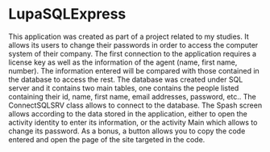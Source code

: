 # LupaSQLExpress
This application was created as part of a project related to my studies.
It allows its users to change their passwords in order to access the computer system of their company.
The first connection to the application requires a license key as well as the information of the agent (name, first name, number).
The information entered will be compared with those contained in the database to access the rest.
The database was created under SQL server and it contains two main tables, 
one contains the people listed containing their id, name, first name, email addresses, password, etc..
The ConnectSQLSRV class allows to connect to the database.
The Spash screen allows according to the data stored in the application, 
either to open the activity identity to enter its information, or the activity Main which allows to change its password.
As a bonus, a button allows you to copy the code entered and open the page of the site targeted in the code.
